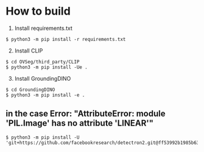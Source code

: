 # How to build

1. Install requirements.txt
```
$ python3 -m pip install -r requirements.txt
```

2. Install CLIP
```
$ cd OVSeg/third_party/CLIP
$ python3 -m pip install -Ue .
```
3. Install GroundingDINO
```
$ cd GroundingDINO
$ python3 -m pip install -e .
```

## in the case Error: "AttributeError: module 'PIL.Image' has no attribute 'LINEAR'"
```
$ python3 -m pip install -U 'git+https://github.com/facebookresearch/detectron2.git@ff53992b1985b63bd3262b5a36167098e3dada02'
```